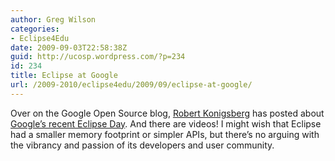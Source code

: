 ```yaml
---
author: Greg Wilson
categories:
- Eclipse4Edu
date: 2009-09-03T22:58:38Z
guid: http://ucosp.wordpress.com/?p=234
id: 234
title: Eclipse at Google
url: /2009-2010/eclipse4edu/2009/09/eclipse-at-google/
---
```


Over on the Google Open Source blog, [Robert Konigsberg](http://konigsberg.blogspot.com/) has posted about [Google&#8217;s recent Eclipse Day](http://google-opensource.blogspot.com/2009/09/eclipse-day-at-googleplex-2009.html). And there are videos! I might wish that Eclipse had a smaller memory footprint or simpler APIs, but there&#8217;s no arguing with the vibrancy and passion of its developers and user community.